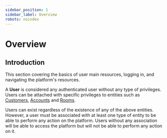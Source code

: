 ```yaml
---
sidebar_position: 1
sidebar_label: Overview
robots: noindex
---
```


# Overview

## Introduction

This section covering the basics of user main resources, logging in, and navigating the platform's resources.

A **User** is considered any authenticated user without any type of privileges. Users can be attached with specific privileges to entities such as [Customers](/docs/getting-started#customers), [Accounts](/docs/getting-started#accounts) and [Rooms](/docs/getting-started#rooms).

Users can exist regardless of the existence of any of the above entities. However, a user must be associated with at least one type of entity to be able to perform any action on the platform. Users without any association will be able to access the platform but will not be able to perform any action on it.